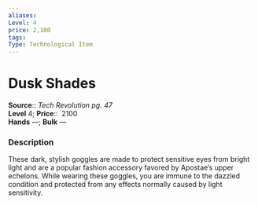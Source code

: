 ```yaml
---
aliases: 
Level: 4 
price: 2,100
tags: 
Type: Technological Item
---
```


# Dusk Shades

**Source**:: _Tech Revolution pg. 47_  
**Level** 4;
**Price**::  2100  
**Hands** —; **Bulk** —

### Description

These dark, stylish goggles are made to protect sensitive eyes from bright light and are a popular fashion accessory favored by Apostae’s upper echelons. While wearing these goggles, you are immune to the dazzled condition and protected from any effects normally caused by light sensitivity.

